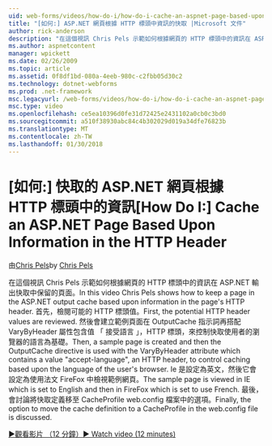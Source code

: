 ```yaml
---
uid: web-forms/videos/how-do-i/how-do-i-cache-an-aspnet-page-based-upon-information-in-the-http-header
title: "[如何:] ASP.NET 網頁根據 HTTP 標頭中資訊的快取 |Microsoft 文件"
author: rick-anderson
description: "在這個視訊 Chris Pels 示範如何根據網頁的 HTTP 標頭中的資訊在 ASP.NET 輸出快取中保留的頁面。 第一個可能的 HTTP hea..."
ms.author: aspnetcontent
manager: wpickett
ms.date: 02/26/2009
ms.topic: article
ms.assetid: 0f8df1bd-080a-4eeb-980c-c2fbb05d30c2
ms.technology: dotnet-webforms
ms.prod: .net-framework
msc.legacyurl: /web-forms/videos/how-do-i/how-do-i-cache-an-aspnet-page-based-upon-information-in-the-http-header
msc.type: video
ms.openlocfilehash: ce5ea10396d0fe31d72425e2431102a0cb0c3bd0
ms.sourcegitcommit: a510f38930abc84c4b302029d019a34dfe76823b
ms.translationtype: MT
ms.contentlocale: zh-TW
ms.lasthandoff: 01/30/2018
---
```

<a name="how-do-i--cache-an-aspnet-page-based-upon-information-in-the-http-header"></a><span data-ttu-id="f6d3e-104">[如何:] 快取的 ASP.NET 網頁根據 HTTP 標頭中的資訊</span><span class="sxs-lookup"><span data-stu-id="f6d3e-104">[How Do I:]  Cache an ASP.NET Page Based Upon Information in the HTTP Header</span></span>
====================
<span data-ttu-id="f6d3e-105">由[Chris Pels](https://twitter.com/chrispels)</span><span class="sxs-lookup"><span data-stu-id="f6d3e-105">by [Chris Pels](https://twitter.com/chrispels)</span></span>

<span data-ttu-id="f6d3e-106">在這個視訊 Chris Pels 示範如何根據網頁的 HTTP 標頭中的資訊在 ASP.NET 輸出快取中保留的頁面。</span><span class="sxs-lookup"><span data-stu-id="f6d3e-106">In this video Chris Pels shows how to keep a page in the ASP.NET output cache based upon information in the page's HTTP header.</span></span> <span data-ttu-id="f6d3e-107">首先，檢閱可能的 HTTP 標頭值。</span><span class="sxs-lookup"><span data-stu-id="f6d3e-107">First, the potential HTTP header values are reviewed.</span></span> <span data-ttu-id="f6d3e-108">然後會建立範例頁面在 OutputCache 指示詞再搭配 VaryByHeader 屬性包含值 「 接受語言 」，HTTP 標頭，來控制快取使用者的瀏覽器的語言為基礎。</span><span class="sxs-lookup"><span data-stu-id="f6d3e-108">Then, a sample page is created and then the OutputCache directive is used with the VaryByHeader attribute which contains a value "accept-language", an HTTP header, to control caching based upon the language of the user's browser.</span></span> <span data-ttu-id="f6d3e-109">Ie 是設定為英文，然後它會設定為使用法文 FireFox 中檢視範例網頁。</span><span class="sxs-lookup"><span data-stu-id="f6d3e-109">The sample page is viewed in IE which is set to English and then in FireFox which is set to use French.</span></span> <span data-ttu-id="f6d3e-110">最後，會討論將快取定義移至 CacheProfile web.config 檔案中的選項。</span><span class="sxs-lookup"><span data-stu-id="f6d3e-110">Finally, the option to move the cache definition to a CacheProfile in the web.config file is discussed.</span></span>

[<span data-ttu-id="f6d3e-111">&#9654;觀看影片 （12 分鐘）</span><span class="sxs-lookup"><span data-stu-id="f6d3e-111">&#9654; Watch video (12 minutes)</span></span>](https://channel9.msdn.com/Blogs/ASP-NET-Site-Videos/how-do-i-cache-an-aspnet-page-based-upon-information-in-the-http-header)
